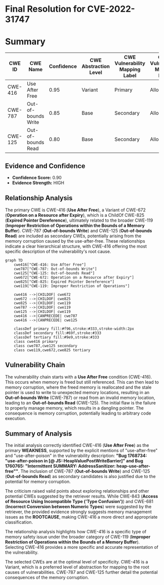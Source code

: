 # Final Resolution for CVE-2022-31747

# Summary
| CWE ID    | CWE Name                                                                     | Confidence | CWE Abstraction Level | CWE Vulnerability Mapping Label | CWE-Vulnerability Mapping Notes |
| --------- | ---------------------------------------------------------------------------- | ---------- | --------------------- | ------------------------------- | ------------------------------- |
| CWE-416   | Use After Free                                                               | 0.95       | Variant               | Primary                         | Allowed                         |
| CWE-787   | Out-of-bounds Write                                                          | 0.85       | Base                  | Secondary                       | Allowed                         |
| CWE-125   | Out-of-bounds Read                                                           | 0.80       | Base                  | Secondary                       | Allowed                         |

## Evidence and Confidence

*   **Confidence Score:** 0.90
*   **Evidence Strength:** HIGH

## Relationship Analysis
The primary CWE is CWE-416 (**Use After Free**), a Variant of CWE-672 (**Operation on a Resource after Expiry**), which is a ChildOf CWE-825 (**Expired Pointer Dereference**), ultimately related to the broader CWE-119 (**Improper Restriction of Operations within the Bounds of a Memory Buffer**). CWE-787 (**Out-of-bounds Write**) and CWE-125 (**Out-of-bounds Read**) are included as secondary CWEs, potentially arising from the memory corruption caused by the use-after-free. These relationships indicate a clear hierarchical structure, with CWE-416 offering the most specific description of the vulnerability's root cause.

```mermaid
graph TD
    cwe416["CWE-416: Use After Free"]
    cwe787["CWE-787: Out-of-bounds Write"]
    cwe125["CWE-125: Out-of-bounds Read"]
    cwe672["CWE-672: Operation on a Resource after Expiry"]
    cwe825["CWE-825: Expired Pointer Dereference"]
    cwe119["CWE-119: Improper Restriction of Operations"]
    
    cwe416 -->|CHILDOF| cwe672
    cwe672 -->|CHILDOF| cwe825
    cwe825 -->|CHILDOF| cwe119
    cwe787 -->|CHILDOF| cwe119
    cwe125 -->|CHILDOF| cwe119
    cwe416 -->|CANPRECEDE| cwe787
    cwe416 -->|CANPRECEDE| cwe125
    
    classDef primary fill:#f96,stroke:#333,stroke-width:2px
    classDef secondary fill:#69f,stroke:#333
    classDef tertiary fill:#9e9,stroke:#333
    class cwe416 primary
    class cwe787,cwe125 secondary
    class cwe119,cwe672,cwe825 tertiary
```

## Vulnerability Chain
The vulnerability chain starts with a **Use After Free** condition (CWE-416). This occurs when memory is freed but still referenced. This can then lead to memory corruption, where the freed memory is reallocated and the stale pointer is used to write to unexpected memory locations, resulting in an **Out-of-bounds Write** (CWE-787) or read from an invalid memory location, leading to an **Out-of-bounds Read** (CWE-125). The initial flaw is the failure to properly manage memory, which results in a dangling pointer. The consequence is memory corruption, potentially leading to arbitrary code execution.

## Summary of Analysis
The initial analysis correctly identified CWE-416 (**Use After Free**) as the primary **WEAKNESS**, supported by the explicit mentions of "use-after-free" and "use-after-poison" in the vulnerability description: **"Bug 1768734: "use-after-poison in [@ JS::HeapValuePostWriteBarrier]" and Bug 1760765: "Intermittent SUMMARY: AddressSanitizer: heap-use-after-free""**. The inclusion of CWE-787 (**Out-of-bounds Write**) and CWE-125 (**Out-of-bounds Read**) as secondary candidates is also justified due to the potential for memory corruption.

The criticism raised valid points about exploring relationships and other potential CWEs suggested by the retriever results. While CWE-843 (**Access of Resource Using Incompatible Type ('Type Confusion')**) and CWE-681 (**Incorrect Conversion between Numeric Types**) were suggested by the retriever, the provided evidence strongly suggests memory management issues as the **ROOTCAUSE**, making CWE-416 a more direct and appropriate classification.

The relationship analysis highlights how CWE-416 is a specific type of memory safety issue under the broader category of CWE-119 (**Improper Restriction of Operations within the Bounds of a Memory Buffer**). Selecting CWE-416 provides a more specific and accurate representation of the vulnerability.

The selected CWEs are at the optimal level of specificity. CWE-416 is a Variant, which is a preferred level of abstraction for mapping to the root causes of vulnerabilities. CWE-787 and CWE-125 further detail the potential consequences of the memory corruption.